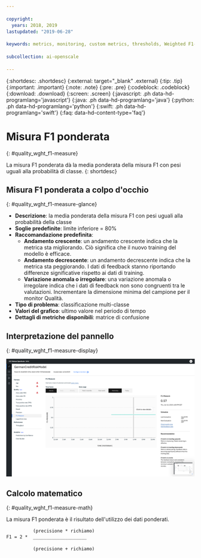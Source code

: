 ```yaml
---

copyright:
  years: 2018, 2019
lastupdated: "2019-06-28"

keywords: metrics, monitoring, custom metrics, thresholds, Weighted F1-Measure

subcollection: ai-openscale

---
```


{:shortdesc: .shortdesc}
{:external: target="_blank" .external}
{:tip: .tip}
{:important: .important}
{:note: .note}
{:pre: .pre}
{:codeblock: .codeblock}
{:download: .download}
{:screen: .screen}
{:javascript: .ph data-hd-programlang='javascript'}
{:java: .ph data-hd-programlang='java'}
{:python: .ph data-hd-programlang='python'}
{:swift: .ph data-hd-programlang='swift'}
{:faq: data-hd-content-type='faq'}

# Misura F1 ponderata
{: #quality_wght_f1-measure}

La misura F1 ponderata dà la media ponderata della misura F1 con pesi uguali alla probabilità di classe.
{: shortdesc}

## Misura F1 ponderata a colpo d'occhio
{: #quality_wght_f1-measure-glance}

- **Descrizione**: la media ponderata della misura F1 con pesi uguali alla probabilità della classe
- **Soglie predefinite**: limite inferiore = 80%
- **Raccomandazione predefinita**:
   - **Andamento crescente**: un andamento crescente indica che la metrica sta migliorando. Ciò significa che il nuovo training del modello è efficace.
   - **Andamento decrescente**: un andamento decrescente indica che la metrica sta peggiorando. I dati di feedback stanno riportando differenze significative rispetto ai dati di training.
   - **Variazione anomala o irregolare**: una variazione anomala o irregolare indica che i dati di feedback non sono congruenti tra le valutazioni. Incrementare la dimensione minima del campione per il monitor Qualità.
- **Tipo di problema**: classificazione multi-classe
- **Valori del grafico**: ultimo valore nel periodo di tempo
- **Dettagli di metriche disponibili**: matrice di confusione

## Interpretazione del pannello
{: #quality_wght_f1-measure-display}

![viene visualizzato il grafico della misura F1 ponderata.](images/quality-f1-meas.png)

## Calcolo matematico
{: #quality_wght_f1-measure-math}

La misura F1 ponderata è il risultato dell'utilizzo dei dati ponderati.

```
          (precisione * richiamo)
F1 = 2 *  ____________________

          (precisione + richiamo)
```
